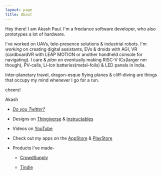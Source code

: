 ```yaml
---
layout: page
title: About
---
```

Hey there! I am Akash Paul. I'm a freelance software developer, who also prototypes a lot of hardware.

I've worked on UAVs, tele-presence solutions & industrial robots. I'm _working_ on creating digital assistants, EVs & droids with AGI, VR (cardboardVR with LEAP MOTION or another handheld console for navigating). I care & _plan_ on eventually making RISC-V ICs(larger nm though), PV-cells, Li-Ion batteries(metal-foils) & LED panels in India.

Inter-planetary travel, dragon-esque flying planes & cliff-diving are things that occupy my mind whenever I go for a run.

cheers!

Akash

- [_Do you Twitter?_](https://twitter.com/iakashpaul)

- Designs on [Thingiverse]() & [Instructables](http://www.instructables.com/member/iAkashPaul/?publicView=true)

- Videos on [YouTube]()

- Check out my apps on the [AppStore]() & [PlayStore]()

- Products I've made-

    * [CrowdSupply]()
    
    * [Tindie]()
